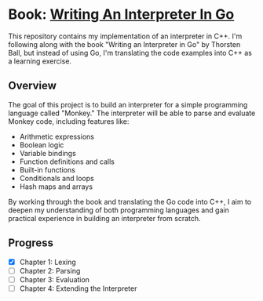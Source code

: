 # Book: [Writing An Interpreter In Go](https://www.amazon.com/Writing-Interpreter-Go-Thorsten-Ball/dp/3982016118)
This repository contains my implementation of an interpreter in C++. I'm following along with the book "Writing an Interpreter in Go" by Thorsten Ball, but instead of using Go, I'm translating the code examples into C++ as a learning exercise.

## Overview
The goal of this project is to build an interpreter for a simple programming language called "Monkey." The interpreter will be able to parse and evaluate Monkey code, including features like:
- Arithmetic expressions
- Boolean logic
- Variable bindings
- Function definitions and calls
- Built-in functions
- Conditionals and loops
- Hash maps and arrays

By working through the book and translating the Go code into C++, I aim to deepen my understanding of both programming languages and gain practical experience in building an interpreter from scratch.

## Progress
- [x] Chapter 1: Lexing
- [ ] Chapter 2: Parsing
- [ ] Chapter 3: Evaluation
- [ ] Chapter 4: Extending the Interpreter
